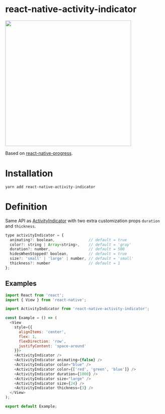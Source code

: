 # react-native-activity-indicator
<img src="https://raw.githubusercontent.com/sonaye/react-native-activity-indicator/master/demo.gif" width="400">

Based on [react-native-progress](https://github.com/oblador/react-native-progress#progresscirclesnail).

# Installation
`yarn add react-native-activity-indicator`

# Definition
Same API as [ActivityIndicator](https://facebook.github.io/react-native/docs/activityindicator.html) with two extra customization props `duration` and `thickness`.

```javascript
type activityIndicator = {
  animating?: boolean,               // default = true
  color?: string | Array<string>,    // default = 'gray'
  duration?: number,                 // default = 500
  hidesWhenStopped? boolean,         // default = true
  size?: 'small' | 'large' | number, // default = 'small'
  thickness?: number                 // default = 1
};
```

## Examples
```javascript
import React from 'react';
import { View } from 'react-native';

import ActivityIndicator from 'react-native-activity-indicator';

const Example = () => (
  <View
    style={{
      alignItems: 'center',
      flex: 1,
      flexDirection: 'row',
      justifyContent: 'space-around'
    }}>
    <ActivityIndicator />
    <ActivityIndicator animating={false} />
    <ActivityIndicator color="blue" />
    <ActivityIndicator color={['red', 'green', 'blue']} />
    <ActivityIndicator duration={1000} />
    <ActivityIndicator size="large" />
    <ActivityIndicator size={24} />
    <ActivityIndicator thickness={3} />
  </View>
);

export default Example;
```

